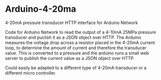 # Arduino-4-20ma
4-20mA pressure transducer HTTP interface for Arduino Network

Code for Arduino Network to read the output of a 4-10mA 25MPa pressure transducer and puclish it as a JSON object over HTTP.
The Arduino measures the voltage drop across a resistor placed in the 4-20mA current loop, to determine the amount of current and therefore the transducer value.  This is converted to a pressure and the arduino runs a small web server to publish the current value as a JSON object over HTTP.

Could easily be adapted to a different type of 4-20mA transducer or a different micro controller.
